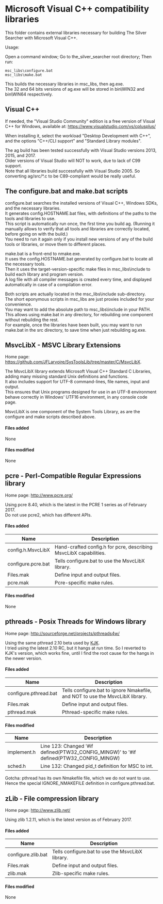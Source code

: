 # Microsoft Visual C++ compatibility libraries

This folder contains external libraries necessary for building The Silver Searcher with Microsoft Visual C++.

Usage:

Open a command window; Go to the_silver_searcher root directory; Then run:

    msc_libs\configure.bat
    msc_libs\make.bat

This builds the necessary libraries in msc_libs, then ag.exe.  
The 32 and 64 bits versions of ag.exe will be stored in bin\WIN32 and bin\WIN64 respectively.


## Visual C++

If needed, the "Visual Studio Community" edition is a free version of Visual C++ for Windows, available at:
https://www.visualstudio.com/vs/cplusplus/

When installing it, select the workload "Desktop Development with C++",
and the options "C++/CLI support" and "Standard Library modules".

The ag build has been tested successfully with Visual Studio versions  2013, 2015, and 2017.  
Older versions of Visual Studio will NOT to work, due to lack of C99 support.  
Note that all libraries build successfully with Visual Studio 2005. So converting ag/src/*.c to be C89-compliant would be really useful.


## The configure.bat and make.bat scripts

configure.bat searches the installed versions of Visual C++, Windows SDKs, and the necessary libraries.  
It generates config.HOSTNAME.bat files, with definitions of the paths to the tools and libraries to use.  
This script is automatically run once, the first time you build ag. (Running it manually allows to verify that all tools and libraries are correctly located, before going on with the build.)  
You need to run it again only if you install new versions of any of the build tools or libraries, or move them to different places.

make.bat is a front-end to nmake.exe.  
It uses the config.HOSTNAME.bat generated by configure.bat to locate all the necessary tools.  
Then it uses the target-version-specific make files in msc_libs\include to build each library and program version.  
A log file with all compiler messages is created every time, and displayed automatically in case of a compilation error.  

Both scripts are actually located in the msc_libs\include sub-directory.  
The short eponymous scripts in msc_libs are just proxies included for your convenience.  
You may want to add the absolute path to msc_libs\include in your PATH. This allows using make.bat in any directory, for rebuilding one component without rebuilding the rest.  
For example, once the libraries have been built, you may want to run make.bat in the src directory, to save time when just rebuilding ag.exe.


## MsvcLibX - MSVC Library Extensions

Home page: https://github.com/JFLarvoire/SysToolsLib/tree/master/C/MsvcLibX.

The MsvcLibX library extends Microsoft Visual C++ Standard C Libraries, adding many missing standard Unix definitions and functions.  
It also includes support for UTF-8 command-lines, file names, input and output.  
This ensures that Unix programs designed for use in an UTF-8 environment behave correctly in Windows' UTF16 environment, in any console code page.

MsvcLibX is one component of the System Tools Library, as are the configure and make scripts described above.  

#### Files added
None

#### Files modified
None


## pcre - Perl-Compatible Regular Expressions library

Home page: http://www.pcre.org/

Using pcre 8.40, which is the latest in the PCRE 1 series as of February 2017.  
Do not use pcre2, which has different APIs.

#### Files added
Name               | Description
-------------------|-------------------------------------------------------------------
config.h.MsvcLibX  | Hand-crafted config.h for pcre, describing MsvcLibX capabilities.
configure.pcre.bat | Tells configure.bat to use the MsvcLibX library.
Files.mak          | Define input and output files.
pcre.mak           | Pcre-specific make rules.

#### Files modified
None


## pthreads - Posix Threads for Windows library

Home page: http://sourceforge.net/projects/pthreads4w/

Using the same pthread 2.10 beta used by [KJK](https://github.com/kjk/the_silver_searcher).  
I tried using the latest 2.10 RC, but it hangs at run time.
So I reverted to KJK's version, which works fine, until I find the root cause for the hangs in the newer version.

#### Files added
Name                  | Description
----------------------|--------------------------------------------------------------------------------
configure.pthread.bat | Tells configure.bat to ignore Nmakefile, and NOT to use the MsvcLibX library.
Files.mak             | Define input and output files.
pthread.mak           | Pthread-specific make rules.

#### Files modified
Name        | Description
------------|----------------------------------------------------------------------------------------------------------
implement.h | Line 123: Changed '#if defined(PTW32_CONFIG_MINGW)' to '#if defined(PTW32_CONFIG_MINGW) || defined(HAS_MSVCLIBX)', to force including MsvcLibX's stdint.h.
sched.h     | Line 132: Changed pid_t definition for MSC to int.

Gotcha: pthread has its own Nmakefile file, which we do not want to use.  
Hence the special IGNORE_NMAKEFILE definition in configure.pthread.bat.


## zLib - File compression library

Home page: http://www.zlib.net/

Using zlib 1.2.11, which is the latest version as of February 2017.

#### Files added
Name               | Description
-------------------|-------------------------------------------------------------------
configure.zlib.bat | Tells configure.bat to use the MsvcLibX library.
Files.mak          | Define input and output files.
zlib.mak           | Zlib-specific make rules.

#### Files modified
None
